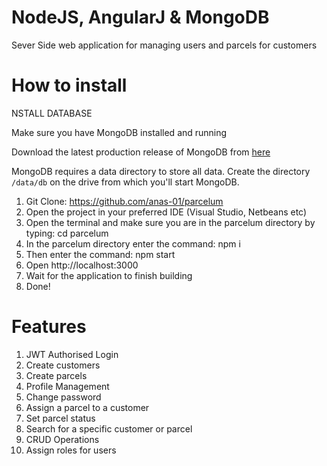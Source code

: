 # NodeJS, AngularJ & MongoDB

Sever Side web application for managing users and parcels for customers

# How to install

NSTALL DATABASE

Make sure you have MongoDB installed and running 

Download the latest production release of MongoDB from [here](https://www.mongodb.com/download-center?_ga=2.123194891.1822248697.1522395660-2086062422.1522395660#production)

MongoDB requires a data directory to store all data. Create the directory `/data/db` on the drive from which you'll start MongoDB.

1. Git Clone: https://github.com/anas-01/parcelum
2. Open the project in your preferred IDE (Visual Studio, Netbeans etc)
3. Open the terminal and make sure you are in the parcelum directory by typing: cd parcelum
4. In the parcelum directory enter the command: npm i
5. Then enter the command: npm start
6. Open http://localhost:3000
7. Wait for the application to finish building
8. Done!


# Features

1. JWT Authorised Login
2. Create customers
3. Create parcels
4. Profile Management
5. Change password
6. Assign a parcel to a customer
7. Set parcel status
8. Search for a specific customer or parcel
9. CRUD Operations
10. Assign roles for users

